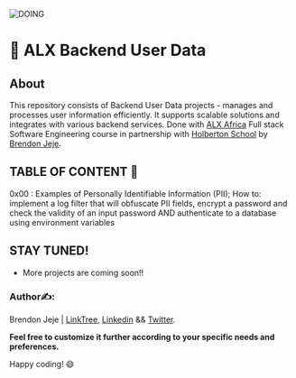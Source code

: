 ![DOING](https://private-user-images.githubusercontent.com/125453474/302952835-a9c38230-7d04-4b44-a830-686dc22c7b61.png?jwt=eyJhbGciOiJIUzI1NiIsInR5cCI6IkpXVCJ9.eyJpc3MiOiJnaXRodWIuY29tIiwiYXVkIjoicmF3LmdpdGh1YnVzZXJjb250ZW50LmNvbSIsImtleSI6ImtleTUiLCJleHAiOjE3MjEyOTQzMTEsIm5iZiI6MTcyMTI5NDAxMSwicGF0aCI6Ii8xMjU0NTM0NzQvMzAyOTUyODM1LWE5YzM4MjMwLTdkMDQtNGI0NC1hODMwLTY4NmRjMjJjN2I2MS5wbmc_WC1BbXotQWxnb3JpdGhtPUFXUzQtSE1BQy1TSEEyNTYmWC1BbXotQ3JlZGVudGlhbD1BS0lBVkNPRFlMU0E1M1BRSzRaQSUyRjIwMjQwNzE4JTJGdXMtZWFzdC0xJTJGczMlMkZhd3M0X3JlcXVlc3QmWC1BbXotRGF0ZT0yMDI0MDcxOFQwOTEzMzFaJlgtQW16LUV4cGlyZXM9MzAwJlgtQW16LVNpZ25hdHVyZT04MTYzM2MxNmI2NjEyMzM1MWM4MDk5NGU2MGE1N2I5YzI5YWFhOGQ4OGRhMTgxNGQxZTljNGM5MTY1MWM4NGUyJlgtQW16LVNpZ25lZEhlYWRlcnM9aG9zdCZhY3Rvcl9pZD0wJmtleV9pZD0wJnJlcG9faWQ9MCJ9.nVq6Ftntj1tzUrnN7NC40s3wwp3v8Xz5aq41oEWbszk)

# 📁 ALX Backend User Data

## About

This repository consists of Backend User Data projects -  manages and processes user information efficiently. It supports scalable solutions and integrates with various backend services. Done with [ALX Africa](https://www.alxafrica.com/) Full stack Software Engineering course in partnership with [Holberton School](https://www.holbertonschool.com/) by [Brendon Jeje](https://x.com/brendon4545).


## TABLE OF CONTENT 📖

0x00 : Examples of Personally Identifiable Information (PII); How to: implement a log filter that will obfuscate PII fields, encrypt a password and check the validity of an input password AND authenticate to a database using environment variables

## STAY TUNED!

- More projects are coming soon!!

### Author✍️:

Brendon Jeje | [LinkTree](https://linktr.ee/brendonjeje), [Linkedin](https://www.linkedin.com/in/brendonjeje/) && [Twitter](https://twitter.com/brendon4545).

__Feel free to customize it further according to your specific needs and preferences.__

Happy coding! 😄